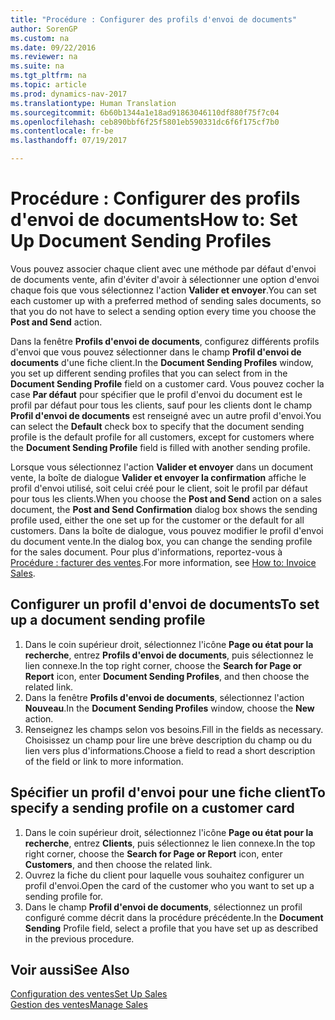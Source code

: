 ```yaml
---
title: "Procédure : Configurer des profils d'envoi de documents"
author: SorenGP
ms.custom: na
ms.date: 09/22/2016
ms.reviewer: na
ms.suite: na
ms.tgt_pltfrm: na
ms.topic: article
ms.prod: dynamics-nav-2017
ms.translationtype: Human Translation
ms.sourcegitcommit: 6b60b1344a1e18ad91863046110df880f75f7c04
ms.openlocfilehash: ceb890bbf6f25f5801eb590331dc6f6f175cf7b0
ms.contentlocale: fr-be
ms.lasthandoff: 07/19/2017

---
```


# <a name="how-to-set-up-document-sending-profiles"></a><span data-ttu-id="75f70-102">Procédure : Configurer des profils d'envoi de documents</span><span class="sxs-lookup"><span data-stu-id="75f70-102">How to: Set Up Document Sending Profiles</span></span>
<span data-ttu-id="75f70-103">Vous pouvez associer chaque client avec une méthode par défaut d'envoi de documents vente, afin d'éviter d'avoir à sélectionner une option d'envoi chaque fois que vous sélectionnez l'action **Valider et envoyer**.</span><span class="sxs-lookup"><span data-stu-id="75f70-103">You can set each customer up with a preferred method of sending sales documents, so that you do not have to select a sending option every time you choose the **Post and Send** action.</span></span>

<span data-ttu-id="75f70-104">Dans la fenêtre **Profils d'envoi de documents**, configurez différents profils d'envoi que vous pouvez sélectionner dans le champ **Profil d'envoi de documents** d'une fiche client.</span><span class="sxs-lookup"><span data-stu-id="75f70-104">In the **Document Sending Profiles** window, you set up different sending profiles that you can select from in the **Document Sending Profile** field on a customer card.</span></span> <span data-ttu-id="75f70-105">Vous pouvez cocher la case **Par défaut** pour spécifier que le profil d'envoi du document est le profil par défaut pour tous les clients, sauf pour les clients dont le champ **Profil d'envoi de documents** est renseigné avec un autre profil d'envoi.</span><span class="sxs-lookup"><span data-stu-id="75f70-105">You can select the **Default** check box to specify that the document sending profile is the default profile for all customers, except for customers where the **Document Sending Profile** field is filled with another sending profile.</span></span>

<span data-ttu-id="75f70-106">Lorsque vous sélectionnez l'action **Valider et envoyer** dans un document vente, la boîte de dialogue **Valider et envoyer la confirmation** affiche le profil d'envoi utilisé, soit celui créé pour le client, soit le profil par défaut pour tous les clients.</span><span class="sxs-lookup"><span data-stu-id="75f70-106">When you choose the **Post and Send** action on a sales document, the **Post and Send Confirmation** dialog box shows the sending profile used, either the one set up for the customer or the default for all customers.</span></span> <span data-ttu-id="75f70-107">Dans la boîte de dialogue, vous pouvez modifier le profil d'envoi du document vente.</span><span class="sxs-lookup"><span data-stu-id="75f70-107">In the dialog box, you can change the sending profile for the sales document.</span></span> <span data-ttu-id="75f70-108">Pour plus d'informations, reportez-vous à [Procédure : facturer des ventes](sales-how-invoice-sales.md).</span><span class="sxs-lookup"><span data-stu-id="75f70-108">For more information, see [How to: Invoice Sales](sales-how-invoice-sales.md).</span></span>

## <a name="to-set-up-a-document-sending-profile"></a><span data-ttu-id="75f70-109">Configurer un profil d'envoi de documents</span><span class="sxs-lookup"><span data-stu-id="75f70-109">To set up a document sending profile</span></span>
1. <span data-ttu-id="75f70-110">Dans le coin supérieur droit, sélectionnez l'icône **Page ou état pour la recherche**, entrez **Profils d'envoi de documents**, puis sélectionnez le lien connexe.</span><span class="sxs-lookup"><span data-stu-id="75f70-110">In the top right corner, choose the **Search for Page or Report** icon, enter **Document Sending Profiles**, and then choose the related link.</span></span>
2. <span data-ttu-id="75f70-111">Dans la fenêtre **Profils d'envoi de documents**, sélectionnez l'action **Nouveau**.</span><span class="sxs-lookup"><span data-stu-id="75f70-111">In the **Document Sending Profiles** window, choose the **New** action.</span></span>
3. <span data-ttu-id="75f70-112">Renseignez les champs selon vos besoins.</span><span class="sxs-lookup"><span data-stu-id="75f70-112">Fill in the fields as necessary.</span></span> <span data-ttu-id="75f70-113">Choisissez un champ pour lire une brève description du champ ou du lien vers plus d'informations.</span><span class="sxs-lookup"><span data-stu-id="75f70-113">Choose a field to read a short description of the field or link to more information.</span></span>

## <a name="to-specify-a-sending-profile-on-a-customer-card"></a><span data-ttu-id="75f70-114">Spécifier un profil d'envoi pour une fiche client</span><span class="sxs-lookup"><span data-stu-id="75f70-114">To specify a sending profile on a customer card</span></span>
1. <span data-ttu-id="75f70-115">Dans le coin supérieur droit, sélectionnez l'icône **Page ou état pour la recherche**, entrez **Clients**, puis sélectionnez le lien connexe.</span><span class="sxs-lookup"><span data-stu-id="75f70-115">In the top right corner, choose the **Search for Page or Report** icon, enter **Customers**, and then choose the related link.</span></span>
2. <span data-ttu-id="75f70-116">Ouvrez la fiche du client pour laquelle vous souhaitez configurer un profil d'envoi.</span><span class="sxs-lookup"><span data-stu-id="75f70-116">Open the card of the customer who you want to set up a sending profile for.</span></span>
3. <span data-ttu-id="75f70-117">Dans le champ **Profil d'envoi de documents**, sélectionnez un profil configuré comme décrit dans la procédure précédente.</span><span class="sxs-lookup"><span data-stu-id="75f70-117">In the **Document Sending** Profile field, select a profile that you have set up as described in the previous procedure.</span></span>

## <a name="see-also"></a><span data-ttu-id="75f70-118">Voir aussi</span><span class="sxs-lookup"><span data-stu-id="75f70-118">See Also</span></span>  
[<span data-ttu-id="75f70-119">Configuration des ventes</span><span class="sxs-lookup"><span data-stu-id="75f70-119">Set Up Sales</span></span>](sales-setup-sales.md)  
[<span data-ttu-id="75f70-120">Gestion des ventes</span><span class="sxs-lookup"><span data-stu-id="75f70-120">Manage Sales</span></span>](sales-manage-sales.md)

